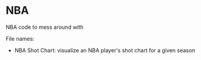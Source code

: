 # NBA
NBA code to mess around with

File names:
- NBA Shot Chart: visualize an NBA player's shot chart for a given season

